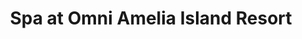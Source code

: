 ---
title: "Spa at Omni Amelia Island Resort"
url: /fernandina-beach/spa-at-omni-amelia-island-resort/
shop: massage
---